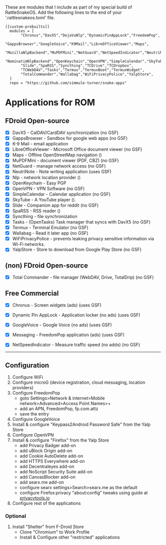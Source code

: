 These are modules that I include as part of my special build of RattleSnakeOS.
Add the following lines to the end of your '.rattlesnakeos.toml' file.

    [[custom-prebuilts]]
      modules = [
           "Chronus","DavX5","DejaVuNlp","DynamicPinAppLock","FreedomPop",
           "GappsBrowser","GoogleVoice","K9Mail","LibreOfficeViewer","Maps",
           "MozillaNlpBackend","MuPDFMini","NetGuard","NetSpeedIndicator","NeutriNote",
           "NominatimNlpBackend","OpenKeychain","OpenVPN","SimpleCalendar","SkyTube",
           "Slide","SpaRSS","Syncthing","TCDrive","TCDropbox",
           "TCWebDAV","Tasks","Termux","TermuxBoot","TermuxWidget",
           "TotalCommander","Wallabag","WiFiPrivacyPolice","YalpStore",
      ]
      repo = "https://github.com/simmule-turner/snake-apps"


# Applications for ROM

## FDroid Open-source
- [x] DavX5 - CalDAV/CardDAV synchronization (no GSF)
- [x] GappsBrowser - Sandbox for google web apps (no GSF)
- [x] K-9 Mail - email application
- [x] LibreOfficeViewer - Microsoft Office document viewer (no GSF)
- [x] Maps - Offline OpenStreetMap navigation ()
- [x] MuPDFMini - document viewer (PDF, CBZ) (no GSF)
- [x] NetGuard - manage network access (no GSF)
- [x] NeutriNote - Note writing application (uses GSF)
- [x] Nlp - network location provider ()
- [x] OpenKeychain - Easy PGP
- [x] OpenVPN - VPN Software (no GSF)
- [x] SimpleCalendar - Calendar application (no GSF)
- [x] SkyTube - A YouTube player ().
- [x] Slide - Companion app for reddit (no GSF)
- [x] SpaRSS - RSS reader ()
- [x] Syncthing - file synchronization
- [x] Tasks - (OpenTasks) Task manager that syncs with DavX5 (no GSF)
- [x] Termux - Terminal Emulator (no GSF)
- [x] Wallabag - Read it later app (no GSF)
- [x] WiFiPrivacyPolice - prevents leaking privacy sensitive information via Wi-Fi networks.
- [x] YalpStore - Store to download from Google Play Store (no GSF)

## (non) FDroid Open-source
- [x] Total Commander - file manager (WebDAV, Drive, TotalDrip) (no GSF)

## Free Commercial
- [x] Chronus - Screen widgets (ads) (uses GSF)
- [x] Dynamic Pin AppLock - Application locker (no ads) (uses GSF)
- [x] GoogleVoice - Google Voice (no ads) (uses GSF)
- [x] Messaging - FreedomPop application (ads) (uses GSF)
- [x] NetSpeedIndicator - Measure traffic speed (no adds) (no GSF)


***
## Configuration

1. Configure WiFi 
1. Configure microG (device registration, cloud messaging, location providers)
1. Configure FreedomPop
     - goto Settings>Network & internet>Mobile network>Advanced>Access Point Names>+
     - add an APN, FreedomPop, fp.com.attz
     - save the entry
1. Configure GoogleVoice
1. Install & configure "Keypass2Android Password Safe" from the Yalp Store
1. Configure OpenVPN
1. Install & configure "Firefox" from the Yalp Store
     - add Privacy Badger add-on
     - add uBlock Origin add-on
     - add Cookie AutoDelete add-on
     - add HTTPS Everywhere add-on
     - add Decentraleyes add-on
     - add NoScript Security Suite add-on
     - add CanvasBlocker add-on
     - add searx.me add-on
     - configure searx settings>Search>searx.me as the default
     - configure Firefox:privacy "about:config" tweaks using guide at [privacytools.io](https://www.privacytools.io/)
1. Configure rest of the applications

### Optional
1. Install "Shelter" from F-Droid Store
     - Clone "Chromium" to Work Profile
     - Install & Configure other "restricted" applications
